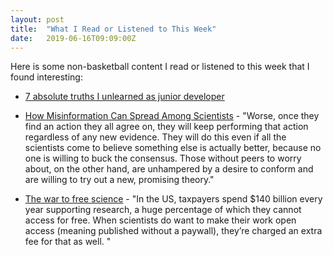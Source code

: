 ```yaml
---
layout: post
title:  "What I Read or Listened to This Week"
date:   2019-06-16T09:09:00Z
---
```

Here is some non-basketball content I read or listened to this week that I found interesting:


* [7 absolute truths I unlearned as junior developer](https://monicalent.com/blog/2019/06/03/absolute-truths-unlearned-as-junior-developer/)

* [How Misinformation Can Spread Among Scientists](https://behavioralscientist.org/how-misinformation-can-spread-among-scientists/) - "Worse, once they find an action they all agree on, they will keep performing that action regardless of any new evidence. They will do this even if all the scientists come to believe something else is actually better, because no one is willing to buck the consensus. Those without peers to worry about, on the other hand, are unhampered by a desire to conform and are willing to try out a new, promising theory."

* [The war to free science](https://www.vox.com/the-highlight/2019/6/3/18271538/open-access-elsevier-california-sci-hub-academic-paywalls) - "In the US, taxpayers spend $140 billion every year supporting research, a huge percentage of which they cannot access for free. When scientists do want to make their work open access (meaning published without a paywall), they’re charged an extra fee for that as well. "
